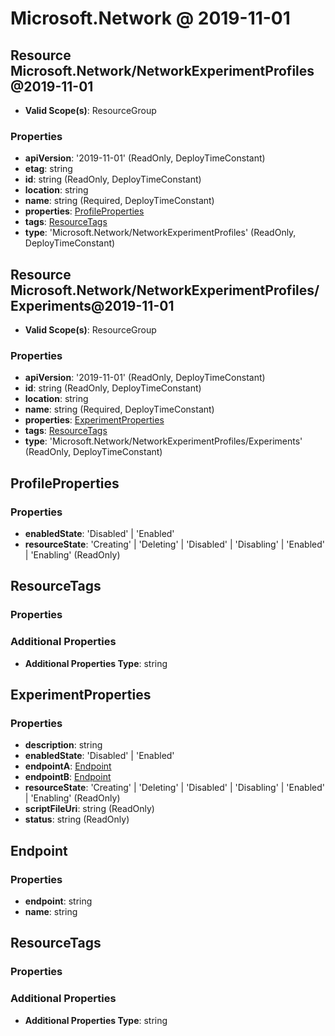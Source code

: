 # Microsoft.Network @ 2019-11-01

## Resource Microsoft.Network/NetworkExperimentProfiles@2019-11-01
* **Valid Scope(s)**: ResourceGroup
### Properties
* **apiVersion**: '2019-11-01' (ReadOnly, DeployTimeConstant)
* **etag**: string
* **id**: string (ReadOnly, DeployTimeConstant)
* **location**: string
* **name**: string (Required, DeployTimeConstant)
* **properties**: [ProfileProperties](#profileproperties)
* **tags**: [ResourceTags](#resourcetags)
* **type**: 'Microsoft.Network/NetworkExperimentProfiles' (ReadOnly, DeployTimeConstant)

## Resource Microsoft.Network/NetworkExperimentProfiles/Experiments@2019-11-01
* **Valid Scope(s)**: ResourceGroup
### Properties
* **apiVersion**: '2019-11-01' (ReadOnly, DeployTimeConstant)
* **id**: string (ReadOnly, DeployTimeConstant)
* **location**: string
* **name**: string (Required, DeployTimeConstant)
* **properties**: [ExperimentProperties](#experimentproperties)
* **tags**: [ResourceTags](#resourcetags)
* **type**: 'Microsoft.Network/NetworkExperimentProfiles/Experiments' (ReadOnly, DeployTimeConstant)

## ProfileProperties
### Properties
* **enabledState**: 'Disabled' | 'Enabled'
* **resourceState**: 'Creating' | 'Deleting' | 'Disabled' | 'Disabling' | 'Enabled' | 'Enabling' (ReadOnly)

## ResourceTags
### Properties
### Additional Properties
* **Additional Properties Type**: string

## ExperimentProperties
### Properties
* **description**: string
* **enabledState**: 'Disabled' | 'Enabled'
* **endpointA**: [Endpoint](#endpoint)
* **endpointB**: [Endpoint](#endpoint)
* **resourceState**: 'Creating' | 'Deleting' | 'Disabled' | 'Disabling' | 'Enabled' | 'Enabling' (ReadOnly)
* **scriptFileUri**: string (ReadOnly)
* **status**: string (ReadOnly)

## Endpoint
### Properties
* **endpoint**: string
* **name**: string

## ResourceTags
### Properties
### Additional Properties
* **Additional Properties Type**: string

